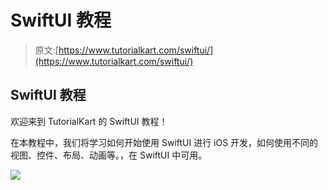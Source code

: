 # SwiftUI 教程

> 原文:[https://www.tutorialkart.com/swiftui/](https://www.tutorialkart.com/swiftui/)

## SwiftUI 教程

欢迎来到 TutorialKart 的 SwiftUI 教程！

在本教程中，我们将学习如何开始使用 SwiftUI 进行 iOS 开发，如何使用不同的视图、控件、布局、动画等。，在 SwiftUI 中可用。

[![](../Images/925da31b32d6bc3827932f6c8afb11bb.png)](https://www.tutorialkart.com/)